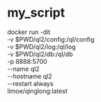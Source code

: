 # my_script


docker run -dit \
   -v $PWD/ql2/config:/ql/config \
   -v $PWD/ql2/log:/ql/log \
   -v $PWD/ql2/db:/ql/db \
   -p 8888:5700 \
   --name ql2 \
   --hostname ql2 \
   --restart always \
   limoe/qinglong:latest
